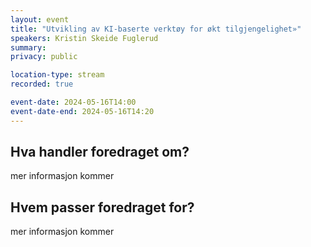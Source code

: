 ```yaml
---
layout: event
title: "Utvikling av KI-baserte verktøy for økt tilgjengelighet»"
speakers: Kristin Skeide Fuglerud
summary: 
privacy: public

location-type: stream
recorded: true

event-date: 2024-05-16T14:00
event-date-end: 2024-05-16T14:20
---
```

## Hva handler foredraget om?
mer informasjon kommer

## Hvem passer foredraget for?
mer informasjon kommer
